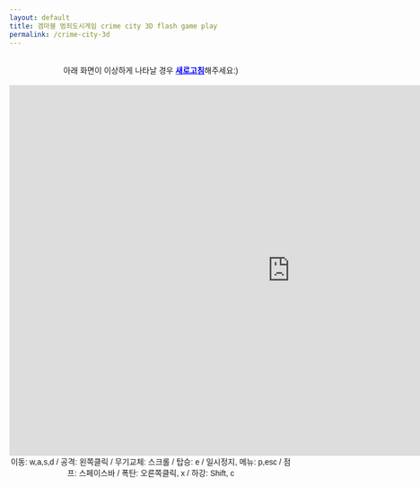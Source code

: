 ```yaml
---
layout: default
title: 겜마블 범죄도시게임 crime city 3D flash game play
permalink: /crime-city-3d
---
```

<br>

<center><span style="font-family: arial,helvetica,sans-serif;">아래 화면이 이상하게 나타날 경우<span style="color: #0000ff;"> <a style="color: #0000ff;" href="http://minecraft.leeseungju.com/crime-city-3d"><strong>새로고침</strong></a></span>해주세요:)</span></center>
<br>
<center><iframe style="margin: 0px; padding: 0px;" src="http://ko.y8.com/games/crime_city_3d" width="1000" height="660" frameborder="no" marginwidth="0" marginheight="0" scrolling="no"></iframe></center><center></center><center></center><center><span style="font-family: arial,helvetica,sans-serif;">이동: w,a,s,d / </span><span style="font-family: arial,helvetica,sans-serif;">공격: 왼쪽클릭 / </span><span style="font-family: arial,helvetica,sans-serif;">무기교체: 스크롤 / </span><span style="font-family: arial,helvetica,sans-serif;">탑승: e / </span><span style="font-family: arial,helvetica,sans-serif;">일시정지, 메뉴: p,esc / </span><span style="font-family: arial,helvetica,sans-serif;">점프: 스페이스바 / </span><span style="font-family: arial,helvetica,sans-serif;">폭탄: 오른쪽클릭, x / </span><span style="font-family: arial,helvetica,sans-serif;">하강: Shift, c</span></center>